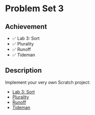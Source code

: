 # Problem Set 3

## Achievement

- ✅ Lab 3: Sort
- ✅ Plurality
- ✅ Runoff
- ✅ Tideman


## Description

Implement your very own Scratch project:
- [Lab 3: Sort](https://cs50.harvard.edu/x/2023/labs/3/)
- [Plurality](https://cs50.harvard.edu/x/2023/psets/3/plurality/)
- [Runoff](https://cs50.harvard.edu/x/2023/psets/3/runoff/)
- [Tideman](https://cs50.harvard.edu/x/2023/psets/3/tideman/)